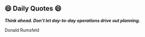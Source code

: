 ## 😄 Daily Quotes 😄

_**Think ahead. Don't let day-to-day operations drive out planning.**_

Donald Rumsfeld

